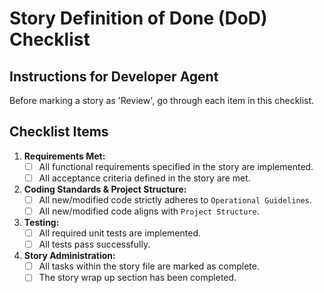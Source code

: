 # Story Definition of Done (DoD) Checklist

## Instructions for Developer Agent
Before marking a story as 'Review', go through each item in this checklist.

## Checklist Items

1. **Requirements Met:**
   - [ ] All functional requirements specified in the story are implemented.
   - [ ] All acceptance criteria defined in the story are met.

2. **Coding Standards & Project Structure:**
   - [ ] All new/modified code strictly adheres to `Operational Guidelines`.
   - [ ] All new/modified code aligns with `Project Structure`.

3. **Testing:**
   - [ ] All required unit tests are implemented.
   - [ ] All tests pass successfully.

4. **Story Administration:**
   - [ ] All tasks within the story file are marked as complete.
   - [ ] The story wrap up section has been completed.